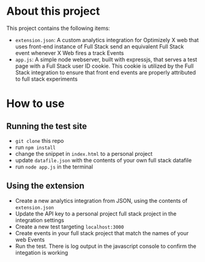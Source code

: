 # About this project
This project contains the following items:
* `extension.json`: A custom analytics integration for Optimizely X web that uses front-end instance of Full Stack send an equivalent Full Stack event whenever X Web fires a track Events
* `app.js`: A simple node webserver, built with expressjs, that serves a test page with a Full Stack user ID cookie. This cookie is utilized by the Full Stack integration to ensure that front end events are properly attributed to full stack experiments

# How to use

## Running the test site
* `git clone` this repo
* run `npm install`
* change the snippet in `index.html` to a personal project
* update `datafile.json` with the contents of your own full stack datafile
* run `node app.js` in the terminal

## Using the extension
* Create a new analytics integration from JSON, using the contents of `extension.json`
* Update the API key to a personal project full stack project in the integration settings
* Create a new test targeting `localhost:3000`
* Create events in your full stack project that match the names of your web Events
* Run the test. There is log output in the javascript console to confirm the integation is working
